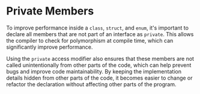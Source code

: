 # Private Members

To improve performance inside a `class`, `struct`, and `enum`, it's important to declare all members that are not part of an interface as `private`. This allows the compiler to check for polymorphism at compile time, which can significantly improve performance.

Using the `private` access modifier also ensures that these members are not called unintentionally from other parts of the code, which can help prevent bugs and improve code maintainability. By keeping the implementation details hidden from other parts of the code, it becomes easier to change or refactor the declaration without affecting other parts of the program.
